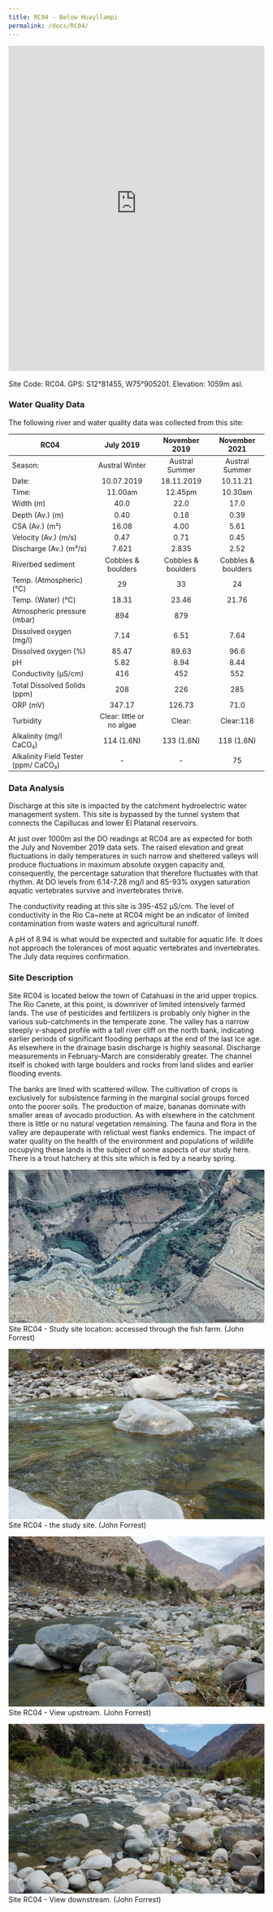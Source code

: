 ```yaml
---
title: RC04 - Below Huayllampi
permalink: /docs/RC04/
---
```


<iframe width="100%" height="640" allowfullscreen style="border-style:none;" src="https://cavep-undc-hosting.netlify.com/sites/RC04/app-files/"></iframe>


Site Code: RC04.  GPS: S12°81455, W75°905201. Elevation:
1059m asl.

### Water Quality Data

The following river and water quality data was collected from this site:

|     RC04                                    |             July 2019            |        November 2019      |        November 2021      |
|---------------------------------------------|:--------------------------------:|:-------------------------:|:-------------------------:|
|     Season:                                 |           Austral Winter         |       Austral Summer      |       Austral Summer      |
|     Date:                                   |             10.07.2019           |         18.11.2019        |          10.11.21         |
|     Time:                                   |              11.00am             |           12.45pm         |           10.30am         |
|     Width (m)                               |                40.0              |            22.0           |            17.0           |
|     Depth (Av.) (m)                         |                0.40              |            0.18           |            0.39           |
|     CSA (Av.) (m²)                          |               16.08              |            4.00           |            5.61           |
|     Velocity (Av.) (m/s)                    |                0.47              |            0.71           |            0.45           |
|     Discharge (Av.) (m³/s)                  |               7.621              |            2.835          |            2.52           |
|     Riverbed sediment                       |         Cobbles & boulders       |     Cobbles & boulders    |     Cobbles & boulders    |
|     Temp. (Atmospheric) (°C)                |                 29               |             33            |             24            |
|     Temp. (Water) (°C)                      |               18.31              |            23.46          |            21.76          |
|     Atmospheric pressure (mbar)             |                894               |             879           |                           |
|     Dissolved oxygen (mg/l)                 |                7.14              |            6.51           |            7.64           |
|     Dissolved oxygen (%)                    |               85.47              |            89.63          |            96.6           |
|     pH                                      |                5.82              |            8.94           |            8.44           |
|     Conductivity (µS/cm)                    |                416               |             452           |             552           |
|     Total Dissolved Solids (ppm)            |                208               |             226           |             285           |
|     ORP (mV)                                |               347.17             |           126.73          |            71.0           |
|     Turbidity                               |     Clear: little or no algae    |           Clear:          |          Clear:118        |
|     Alkalinity (mg/l CaCO₃)                 |             114 (1.6N)           |        133    (1.6N)      |         118 (1.6N)        |
|     Alkalinity Field Tester (ppm/ CaCO₃)    |                 -                |              -            |             75            |

### Data Analysis
Discharge at this site is impacted by the catchment hydroelectric water management system. This site is bypassed by the tunnel system that connects the Capillucas and lower El Platanal reservoirs. 

At just over 1000m asl the DO readings at RC04 are as expected for both the July and November 2019 data sets. The raised elevation and great fluctuations in daily temperatures in such narrow and sheltered valleys will produce fluctuations in maximum absolute oxygen capacity and, consequently, the percentage saturation that therefore fluctuates with that rhythm. At DO levels from 6.14-7.28 mg/l and 85-93% oxygen saturation aquatic vertebrates survive and invertebrates thrive. 

The conductivity reading at this site is 395-452 µS/cm. The level of conductivity in the Rio Ca\~nete at RC04 might be an indicator of limited contamination from waste waters and agricultural runoff. 

A pH of 8.94 is what would be expected and suitable for aquatic life. It does not approach the tolerances of most aquatic vertebrates and invertebrates. The July data requires confirmation. 

### Site Description
Site RC04 is located below the town of Catahuasi in the arid upper tropics. The Rio Canete, at this point, is downriver of limited intensively farmed lands. The use of pesticides and fertilizers is probably only higher in the various sub-catchments in the temperate zone. The valley has a narrow steeply v-shaped profile with a tall river cliff on the north bank, indicating earlier periods of significant flooding perhaps at the end of the last Ice age. As elsewhere in the drainage basin discharge is highly seasonal. Discharge measurements in February-March are considerably greater. The channel itself is choked with large boulders and rocks from land slides and earlier flooding events. 

The banks are lined with scattered willow. The cultivation of crops is exclusively for subsistence farming in the marginal social groups forced onto the poorer soils. The production of maize, bananas dominate with smaller areas of avocado production. As with elsewhere in the catchment there is little or no natural vegetation remaining. The fauna and flora in the valley are depauperate with relictual west flanks endemics. The impact of water quality on the health of the environment and populations of wildlife occupying these lands is the subject of some aspects of our study here. There is a trout hatchery at this site which is fed by a nearby spring.


![RC04 View upstream](/assets/SiteDescriptions/RC04/RC04BelowHuayllampi.jpg)
Site RC04 - Study site location: accessed through the fish farm. (John Forrest)


![Site RC04 - the study site. (John Forrest)](/assets/SiteDescriptions/RC04/RC04Studysite.JPG)
Site RC04 - the study site. (John Forrest)


![RC04 View upstream](/assets/SiteDescriptions/RC04/RC04Viewupstream.JPG)
Site RC04 - View upstream. (John Forrest)


![RC04 View downstream](/assets/SiteDescriptions/RC04/RC04Viewdownstream.JPG)
Site RC04 - View downstream. (John Forrest)
